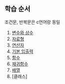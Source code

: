 ## 학습 순서
조건문, 반복문은 c언어랑 동일
1. [변수와 상수](https://github.com/kmlee78/CS-basic/blob/main/programming/java/variable.java)
2. [자료형](https://github.com/kmlee78/CS-basic/blob/main/programming/java/data_type.java)
3. [연산자](https://github.com/kmlee78/CS-basic/blob/main/programming/java/operator.java)
4. [기본 입출력](https://github.com/kmlee78/CS-basic/blob/main/programming/java/input_output.java)
5. [함수](https://github.com/kmlee78/CS-basic/blob/main/programming/java/function.java)
6. [재귀함수](https://github.com/kmlee78/CS-basic/blob/main/programming/java/recursive_function.java)
7. [배열](https://github.com/kmlee78/CS-basic/blob/main/programming/java/array.java)
8. [클래스]